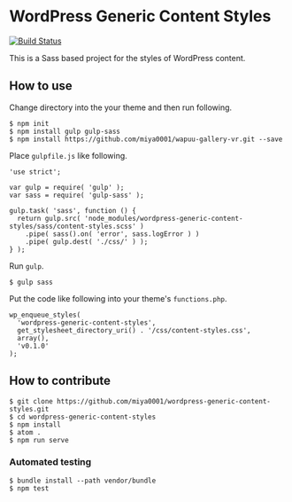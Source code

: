 # WordPress Generic Content Styles

[![Build Status](https://travis-ci.org/miya0001/wordpress-generic-content-styles.svg?branch=master)](https://travis-ci.org/miya0001/wordpress-generic-content-styles)

This is a Sass based project for the styles of WordPress content.

## How to use

Change directory into the your theme and then run following.

```
$ npm init
$ npm install gulp gulp-sass
$ npm install https://github.com/miya0001/wapuu-gallery-vr.git --save
```

Place `gulpfile.js` like following.

```
'use strict';

var gulp = require( 'gulp' );
var sass = require( 'gulp-sass' );

gulp.task( 'sass', function () {
  return gulp.src( 'node_modules/wordpress-generic-content-styles/sass/content-styles.scss' )
    .pipe( sass().on( 'error', sass.logError ) )
    .pipe( gulp.dest( './css/' ) );
} );
```

Run `gulp`.

```
$ gulp sass
```

Put the code like following into your theme's `functions.php`.

```
wp_enqueue_styles(
  'wordpress-generic-content-styles',
  get_stylesheet_directory_uri() . '/css/content-styles.css',
  array(),
  'v0.1.0'
);
```

## How to contribute

```
$ git clone https://github.com/miya0001/wordpress-generic-content-styles.git
$ cd wordpress-generic-content-styles
$ npm install
$ atom .
$ npm run serve
```

### Automated testing

```
$ bundle install --path vendor/bundle
$ npm test
```
